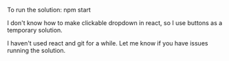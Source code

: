 To run the solution: npm start

I don't know how to make clickable dropdown in react, so I use buttons as a temporary solution.

I haven't used react and git for a while. Let me know if you have issues running the solution.